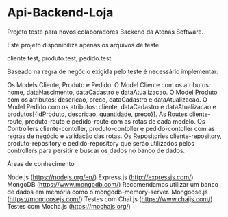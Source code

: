 # Api-Backend-Loja


Projeto teste para novos colaboradores Backend da Atenas Software.


Este projeto disponibiliza apenas os arquivos de teste:

cliente.test,
produto.test,
pedido.test

Baseado na regra de negócio exigida pelo teste é necessário implementar:

Os Models Cliente, Produto e Pedido.
O Model Cliente com os atributos: nome, dataNascimento, dataCadastro e dataAtualizacao.
O Model Produto com os atributos: descricao, preco, dataCadastro e dataAtualizacao.
O Model Pedido com os atributos: cliente, dataCadastro e dataAtualizacao e produtos[{idProduto, descricao, quantidade, preco}].
As Routes cliente-route, produto-route e pedido-route com as rotas de cada modelo.
Os Controllers cliente-contoller, produto-contoller e pedido-contoller com as regras de negócio e validação das rotas.
Os Repositories cliente-repository, produto-repository e pedido-repository que serão utilizados pelos controllers para persitir e buscar os dados no banco de dados.



Áreas de conhecimento



Node.js (https://nodejs.org/en/)
Express.js (http://expressjs.com/)
MongoDB (https://www.mongodb.com/)
Recomendamos utilizar um banco de dados em memória como o mongodb-memory-server.
Mongoose.js (https://mongoosejs.com/)
Testes com Chai.js (https://www.chaijs.com/)
Testes com Mocha.js (https://mochajs.org/)
